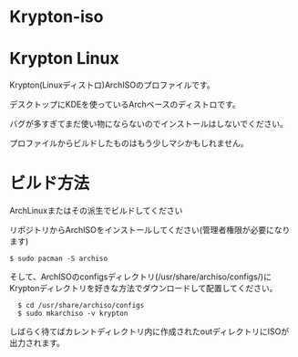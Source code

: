 # Krypton-iso

# Krypton Linux

Krypton(Linuxディストロ)ArchISOのプロファイルです。

デスクトップにKDEを使っているArchベースのディストロです。

バグが多すぎてまだ使い物にならないのでインストールはしないでください。

プロファイルからビルドしたものはもう少しマシかもしれません。

# ビルド方法

ArchLinuxまたはその派生でビルドしてください

リポジトリからArchISOをインストールしてください(管理者権限が必要になります)

`$ sudo pacman -S archiso`

そして、ArchISOのconfigsディレクトリ(/usr/share/archiso/configs/)にKryptonディレクトリを好きな方法でダウンロードして配置してください。

```
  $ cd /usr/share/archiso/configs
  $ sudo mkarchiso -v krypton
```

しばらく待てばカレントディレクトリ内に作成されたoutディレクトリにISOが出力されます。
